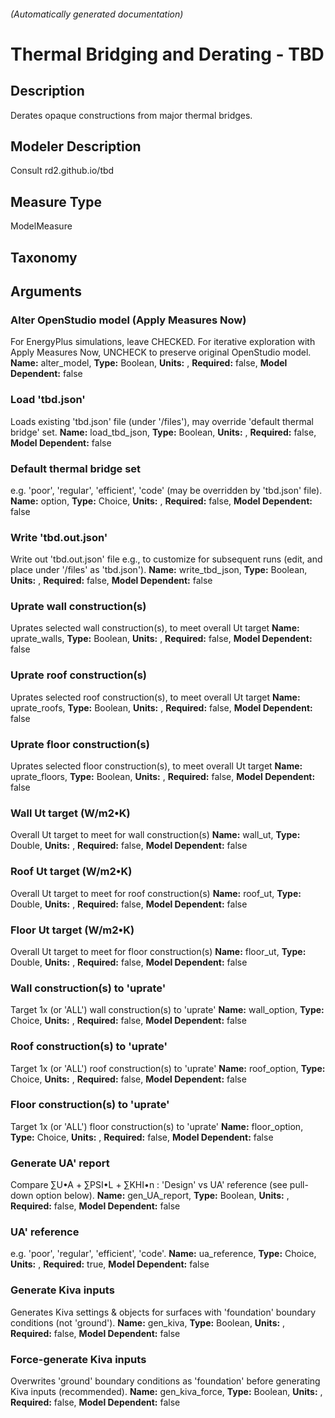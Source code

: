 

###### (Automatically generated documentation)

# Thermal Bridging and Derating - TBD

## Description
Derates opaque constructions from major thermal bridges.

## Modeler Description
Consult rd2.github.io/tbd

## Measure Type
ModelMeasure

## Taxonomy


## Arguments


### Alter OpenStudio model (Apply Measures Now)
For EnergyPlus simulations, leave CHECKED. For iterative exploration with Apply Measures Now, UNCHECK to preserve original OpenStudio model.
**Name:** alter_model,
**Type:** Boolean,
**Units:** ,
**Required:** false,
**Model Dependent:** false

### Load 'tbd.json'
Loads existing 'tbd.json' file (under '/files'), may override 'default thermal bridge' set.
**Name:** load_tbd_json,
**Type:** Boolean,
**Units:** ,
**Required:** false,
**Model Dependent:** false

### Default thermal bridge set
e.g. 'poor', 'regular', 'efficient', 'code' (may be overridden by 'tbd.json' file).
**Name:** option,
**Type:** Choice,
**Units:** ,
**Required:** false,
**Model Dependent:** false

### Write 'tbd.out.json'
Write out 'tbd.out.json' file e.g., to customize for subsequent runs (edit, and place under '/files' as 'tbd.json').
**Name:** write_tbd_json,
**Type:** Boolean,
**Units:** ,
**Required:** false,
**Model Dependent:** false

### Uprate wall construction(s)
Uprates selected wall construction(s), to meet overall Ut target
**Name:** uprate_walls,
**Type:** Boolean,
**Units:** ,
**Required:** false,
**Model Dependent:** false

### Uprate roof construction(s)
Uprates selected roof construction(s), to meet overall Ut target
**Name:** uprate_roofs,
**Type:** Boolean,
**Units:** ,
**Required:** false,
**Model Dependent:** false

### Uprate floor construction(s)
Uprates selected floor construction(s), to meet overall Ut target
**Name:** uprate_floors,
**Type:** Boolean,
**Units:** ,
**Required:** false,
**Model Dependent:** false

### Wall Ut target (W/m2•K)
Overall Ut target to meet for wall construction(s)
**Name:** wall_ut,
**Type:** Double,
**Units:** ,
**Required:** false,
**Model Dependent:** false

### Roof Ut target (W/m2•K)
Overall Ut target to meet for roof construction(s)
**Name:** roof_ut,
**Type:** Double,
**Units:** ,
**Required:** false,
**Model Dependent:** false

### Floor Ut target (W/m2•K)
Overall Ut target to meet for floor construction(s)
**Name:** floor_ut,
**Type:** Double,
**Units:** ,
**Required:** false,
**Model Dependent:** false

### Wall construction(s) to 'uprate'
Target 1x (or 'ALL') wall construction(s) to 'uprate'
**Name:** wall_option,
**Type:** Choice,
**Units:** ,
**Required:** false,
**Model Dependent:** false

### Roof construction(s) to 'uprate'
Target 1x (or 'ALL') roof construction(s) to 'uprate'
**Name:** roof_option,
**Type:** Choice,
**Units:** ,
**Required:** false,
**Model Dependent:** false

### Floor construction(s) to 'uprate'
Target 1x (or 'ALL') floor construction(s) to 'uprate'
**Name:** floor_option,
**Type:** Choice,
**Units:** ,
**Required:** false,
**Model Dependent:** false

### Generate UA' report
Compare ∑U•A + ∑PSI•L + ∑KHI•n : 'Design' vs UA' reference (see pull-down option below).
**Name:** gen_UA_report,
**Type:** Boolean,
**Units:** ,
**Required:** false,
**Model Dependent:** false

### UA' reference
e.g. 'poor', 'regular', 'efficient', 'code'.
**Name:** ua_reference,
**Type:** Choice,
**Units:** ,
**Required:** true,
**Model Dependent:** false

### Generate Kiva inputs
Generates Kiva settings & objects for surfaces with 'foundation' boundary conditions (not 'ground').
**Name:** gen_kiva,
**Type:** Boolean,
**Units:** ,
**Required:** false,
**Model Dependent:** false

### Force-generate Kiva inputs
Overwrites 'ground' boundary conditions as 'foundation' before generating Kiva inputs (recommended).
**Name:** gen_kiva_force,
**Type:** Boolean,
**Units:** ,
**Required:** false,
**Model Dependent:** false




